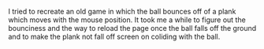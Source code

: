 I tried to recreate an old game in which the ball bounces off of a plank which moves with the mouse position. It took me a while to   figure out the bounciness and the way to reload the page once the ball falls off the ground and to make the plank not fall off screen on coliding with the ball. 